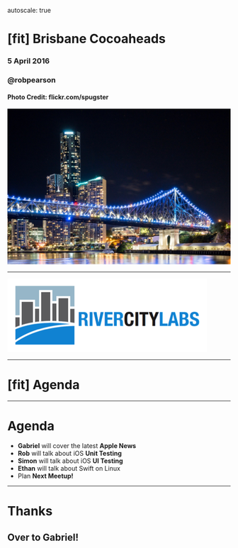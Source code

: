 autoscale: true
# [fit] Brisbane **Cocoaheads**

### 5 April 2016
### @robpearson
#### Photo Credit: flickr.com/spugster

![fill](Brisbane-TimBellete-01-small.jpeg)

---

![fit](RiverCityLabs.png)

---

# [fit] Agenda

---

# Agenda

- **Gabriel** will cover the latest **Apple News**
- **Rob** will talk about iOS **Unit Testing**
- **Simon** will talk about iOS **UI Testing**
- **Ethan** will talk about Swift on Linux
- Plan **Next Meetup!**

---

# **Thanks**
## Over to Gabriel!
